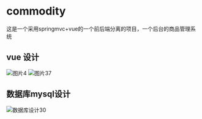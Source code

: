 # commodity
这是一个采用springmvc+vue的一个前后端分离的项目，一个后台的商品管理系统

## vue 设计
![图片4](https://user-images.githubusercontent.com/109839622/185152573-7d3ad4d8-28d0-4b15-a7a8-bb5d35cb7cae.png)
![图片37](https://user-images.githubusercontent.com/109839622/185152601-03065f37-95a9-4937-853b-79b8462eb5a2.png)

## 数据库mysql设计
![数据库设计30](https://user-images.githubusercontent.com/109839622/185152665-2a2cd613-f9ac-47b9-be03-2d2a71de6e46.png)
